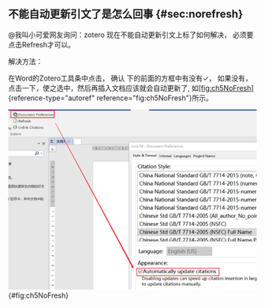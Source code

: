 ## 不能自动更新引文了是怎么回事 {#sec:norefresh}

\@我叫小可爱网友询问：zotero 现在不能自动更新引文上标了如何解决， 必须要点击Refresh才可以。

解决方法：

在Word的Zotero工具条中点击， 确认 下的前面的方框中有没有$\checkmark$， 如果没有，点击一下，使之选中，然后再插入文档应该就会自动更新了, 如[\[fig:ch5NoFresh\]](#fig:ch5NoFresh){reference-type="autoref" reference="fig:ch5NoFresh"}所示。

![自动更新引文](ch5NoFresh.png){#fig:ch5NoFresh}

